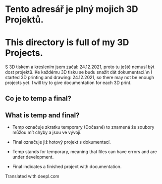 # Tento adresář je plný mojich 3D Projektů.
# This directory is full of my 3D Projects.

S 3D tiskem a kreslením jsem začal: 24.12.2021, proto tu ještě nemusí být dost projektů. Ke každému 3D tisku se budu snažit dát dokumentaci.\n
I started 3D printing and drawing: 24.12.2021, so there may not be enough projects yet. I will try to give documentation for each 3D print.

## Co je to temp a final?
## What is temp and final?

- Temp označuje zkratku temporary (Dočasné) to znamená že soubory můžou mít chyby a jsou ve vývoji.
- Final označuje již hotový projekt s dokumentací. 

- Temp stands for temporary, meaning that files can have errors and are under development.
- Final indicates a finished project with documentation. 

Translated with deepl.com
